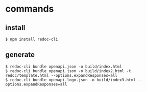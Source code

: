 # commands

## install

```
$ npm install redoc-cli
```

## generate

```
$ redoc-cli bundle openapi.json -o build/index.html
$ redoc-cli bundle openapi.json -o build/index2.html -t redoc/template.html --options.expandResponses=all
$ redoc-cli bundle openapi-logo.json -o build/index3.html --options.expandResponses=all
```
